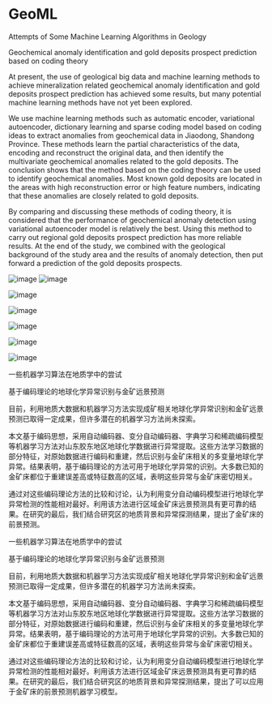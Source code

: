 # GeoML
Attempts of Some Machine Learning Algorithms in Geology

Geochemical anomaly identification and gold deposits prospect prediction based on coding theory

  At present, the use of geological big data and machine learning methods to achieve mineralization related geochemical anomaly identification and gold deposits prospect prediction has achieved some results, but many potential machine learning methods have not yet been explored. 

  We use machine learning methods such as automatic encoder, variational autoencoder, dictionary learning and sparse coding model based on coding ideas to extract anomalies from geochemical data in Jiaodong, Shandong Province. These methods learn the partial characteristics of the data, encoding and reconstruct the original data, and then identify the multivariate geochemical anomalies related to the gold deposits. The conclusion shows that the method based on the coding theory can be used to identify geochemical anomalies. Most known gold deposits are located in the areas with high reconstruction error or high feature numbers, indicating that these anomalies are closely related to gold deposits. 

  By comparing and discussing these methods of coding theory, it is considered that the performance of geochemical anomaly detection using variational autoencoder model is relatively the best. Using this method to carry out regional gold deposits prospect prediction has more reliable results. At the end of the study, we combined with the geological background of the study area and the results of anomaly detection, then put forward a prediction of the gold deposits prospects.
  
![image](https://github.com/Chuancy-ye/GeoML/assets/51057405/fe0a8dff-3642-4ca0-ae84-a7c59913c90f)
![image](https://github.com/Chuancy-ye/GeoML/assets/51057405/c3e805b3-1993-4ba2-998c-3eff6edb1d38)

![image](https://github.com/Chuancy-ye/GeoML/assets/51057405/edc7bce8-c757-46b8-99bc-40b3fcf1ce01)

![image](https://github.com/Chuancy-ye/GeoML/assets/51057405/f64f96d7-ef3e-4882-a715-d59c3b2e06e1)

![image](https://github.com/Chuancy-ye/GeoML/assets/51057405/f65aca33-3723-4392-b76c-166c15caf52d)

![image](https://github.com/Chuancy-ye/GeoML/assets/51057405/7f36235e-2524-43e3-b01f-16e2af6e85a7)

![image](https://github.com/Chuancy-ye/GeoML/assets/51057405/68cf9aaf-4be2-453a-8539-bddf736e7540)


  一些机器学习算法在地质学中的尝试


基于编码理论的地球化学异常识别与金矿远景预测


目前，利用地质大数据和机器学习方法实现成矿相关地球化学异常识别和金矿远景预测已取得一定成果，但许多潜在的机器学习方法尚未探索。


本文基于编码思想，采用自动编码器、变分自动编码器、字典学习和稀疏编码模型等机器学习方法对山东胶东地区地球化学数据进行异常提取。这些方法学习数据的部分特征，对原始数据进行编码和重建，然后识别与金矿床相关的多变量地球化学异常。结果表明，基于编码理论的方法可用于地球化学异常的识别。大多数已知的金矿床都位于重建误差高或特征数高的区域，表明这些异常与金矿床密切相关。


通过对这些编码理论方法的比较和讨论，认为利用变分自动编码模型进行地球化学异常检测的性能相对最好。利用该方法进行区域金矿床远景预测具有更可靠的结果。在研究的最后，我们结合研究区的地质背景和异常探测结果，提出了金矿床的前景预测。

一些机器学习算法在地质学中的尝试


基于编码理论的地球化学异常识别与金矿远景预测


目前，利用地质大数据和机器学习方法实现成矿相关地球化学异常识别和金矿远景预测已取得一定成果，但许多潜在的机器学习方法尚未探索。


本文基于编码思想，采用自动编码器、变分自动编码器、字典学习和稀疏编码模型等机器学习方法对山东胶东地区地球化学数据进行异常提取。这些方法学习数据的部分特征，对原始数据进行编码和重建，然后识别与金矿床相关的多变量地球化学异常。结果表明，基于编码理论的方法可用于地球化学异常的识别。大多数已知的金矿床都位于重建误差高或特征数高的区域，表明这些异常与金矿床密切相关。


通过对这些编码理论方法的比较和讨论，认为利用变分自动编码模型进行地球化学异常检测的性能相对最好。利用该方法进行区域金矿床远景预测具有更可靠的结果。在研究的最后，我们结合研究区的地质背景和异常探测结果，提出了可以应用于金矿床的前景预测机器学习模型。
